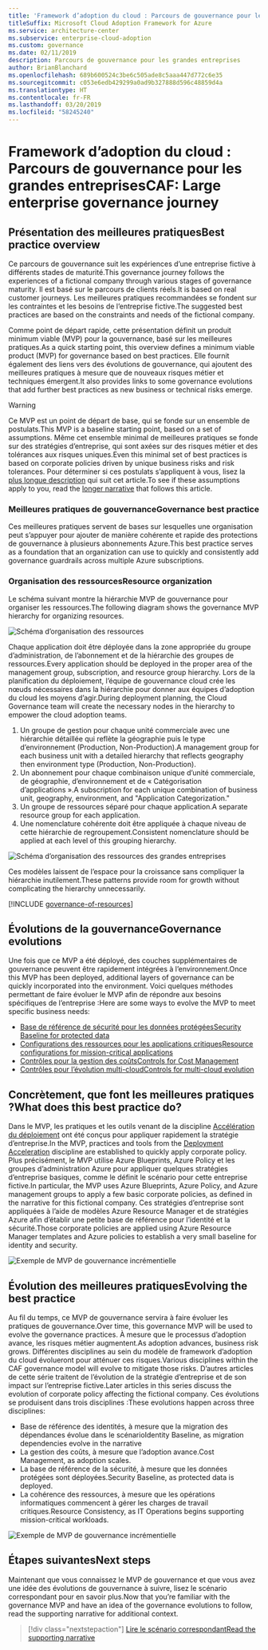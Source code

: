 ```yaml
---
title: 'Framework d’adoption du cloud : Parcours de gouvernance pour les grandes entreprises'
titleSuffix: Microsoft Cloud Adoption Framework for Azure
ms.service: architecture-center
ms.subservice: enterprise-cloud-adoption
ms.custom: governance
ms.date: 02/11/2019
description: Parcours de gouvernance pour les grandes entreprises
author: BrianBlanchard
ms.openlocfilehash: 689b600524c3be6c505ade8c5aaa447d772c6e35
ms.sourcegitcommit: c053e6edb429299a0ad9b327888d596c48859d4a
ms.translationtype: HT
ms.contentlocale: fr-FR
ms.lasthandoff: 03/20/2019
ms.locfileid: "58245240"
---
```

# <a name="caf-large-enterprise-governance-journey"></a><span data-ttu-id="bdd74-103">Framework d’adoption du cloud : Parcours de gouvernance pour les grandes entreprises</span><span class="sxs-lookup"><span data-stu-id="bdd74-103">CAF: Large enterprise governance journey</span></span>

## <a name="best-practice-overview"></a><span data-ttu-id="bdd74-104">Présentation des meilleures pratiques</span><span class="sxs-lookup"><span data-stu-id="bdd74-104">Best practice overview</span></span>

<span data-ttu-id="bdd74-105">Ce parcours de gouvernance suit les expériences d’une entreprise fictive à différents stades de maturité.</span><span class="sxs-lookup"><span data-stu-id="bdd74-105">This governance journey follows the experiences of a fictional company through various stages of governance maturity.</span></span> <span data-ttu-id="bdd74-106">Il est basé sur le parcours de clients réels.</span><span class="sxs-lookup"><span data-stu-id="bdd74-106">It is based on real customer journeys.</span></span> <span data-ttu-id="bdd74-107">Les meilleures pratiques recommandées se fondent sur les contraintes et les besoins de l’entreprise fictive.</span><span class="sxs-lookup"><span data-stu-id="bdd74-107">The suggested best practices are based on the constraints and needs of the fictional company.</span></span>

<span data-ttu-id="bdd74-108">Comme point de départ rapide, cette présentation définit un produit minimum viable (MVP) pour la gouvernance, basé sur les meilleures pratiques.</span><span class="sxs-lookup"><span data-stu-id="bdd74-108">As a quick starting point, this overview defines a minimum viable product (MVP) for governance based on best practices.</span></span> <span data-ttu-id="bdd74-109">Elle fournit également des liens vers des évolutions de gouvernance, qui ajoutent des meilleures pratiques à mesure que de nouveaux risques métier et techniques émergent.</span><span class="sxs-lookup"><span data-stu-id="bdd74-109">It also provides links to some governance evolutions that add further best practices as new business or technical risks emerge.</span></span>

> [!WARNING]
> <span data-ttu-id="bdd74-110">Ce MVP est un point de départ de base, qui se fonde sur un ensemble de postulats.</span><span class="sxs-lookup"><span data-stu-id="bdd74-110">This MVP is a baseline starting point, based on a set of assumptions.</span></span> <span data-ttu-id="bdd74-111">Même cet ensemble minimal de meilleures pratiques se fonde sur des stratégies d’entreprise, qui sont axées sur des risques métier et des tolérances aux risques uniques.</span><span class="sxs-lookup"><span data-stu-id="bdd74-111">Even this minimal set of best practices is based on corporate policies driven by unique business risks and risk tolerances.</span></span> <span data-ttu-id="bdd74-112">Pour déterminer si ces postulats s’appliquent à vous, lisez la [plus longue description](./narrative.md) qui suit cet article.</span><span class="sxs-lookup"><span data-stu-id="bdd74-112">To see if these assumptions apply to you, read the [longer narrative](./narrative.md) that follows this article.</span></span>

### <a name="governance-best-practice"></a><span data-ttu-id="bdd74-113">Meilleures pratiques de gouvernance</span><span class="sxs-lookup"><span data-stu-id="bdd74-113">Governance best practice</span></span>

<span data-ttu-id="bdd74-114">Ces meilleures pratiques servent de bases sur lesquelles une organisation peut s’appuyer pour ajouter de manière cohérente et rapide des protections de gouvernance à plusieurs abonnements Azure.</span><span class="sxs-lookup"><span data-stu-id="bdd74-114">This best practice serves as a foundation that an organization can use to quickly and consistently add governance guardrails across multiple Azure subscriptions.</span></span>

### <a name="resource-organization"></a><span data-ttu-id="bdd74-115">Organisation des ressources</span><span class="sxs-lookup"><span data-stu-id="bdd74-115">Resource organization</span></span>

<span data-ttu-id="bdd74-116">Le schéma suivant montre la hiérarchie MVP de gouvernance pour organiser les ressources.</span><span class="sxs-lookup"><span data-stu-id="bdd74-116">The following diagram shows the governance MVP hierarchy for organizing resources.</span></span>

![Schéma d’organisation des ressources](../../../_images/governance/resource-organization.png)

<span data-ttu-id="bdd74-118">Chaque application doit être déployée dans la zone appropriée du groupe d’administration, de l’abonnement et de la hiérarchie des groupes de ressources.</span><span class="sxs-lookup"><span data-stu-id="bdd74-118">Every application should be deployed in the proper area of the management group, subscription, and resource group hierarchy.</span></span> <span data-ttu-id="bdd74-119">Lors de la planification du déploiement, l’équipe de gouvernance cloud crée les nœuds nécessaires dans la hiérarchie pour donner aux équipes d’adoption du cloud les moyens d’agir.</span><span class="sxs-lookup"><span data-stu-id="bdd74-119">During deployment planning, the Cloud Governance team will create the necessary nodes in the hierarchy to empower the cloud adoption teams.</span></span>

1. <span data-ttu-id="bdd74-120">Un groupe de gestion pour chaque unité commerciale avec une hiérarchie détaillée qui reflète la géographie puis le type d’environnement (Production, Non-Production).</span><span class="sxs-lookup"><span data-stu-id="bdd74-120">A management group for each business unit with a detailed hierarchy that reflects geography then environment type (Production, Non-Production).</span></span>
2. <span data-ttu-id="bdd74-121">Un abonnement pour chaque combinaison unique d’unité commerciale, de géographie, d’environnement et de « Catégorisation d’applications ».</span><span class="sxs-lookup"><span data-stu-id="bdd74-121">A subscription for each unique combination of business unit, geography, environment, and "Application Categorization."</span></span>
3. <span data-ttu-id="bdd74-122">Un groupe de ressources séparé pour chaque application.</span><span class="sxs-lookup"><span data-stu-id="bdd74-122">A separate resource group for each application.</span></span>
4. <span data-ttu-id="bdd74-123">Une nomenclature cohérente doit être appliquée à chaque niveau de cette hiérarchie de regroupement.</span><span class="sxs-lookup"><span data-stu-id="bdd74-123">Consistent nomenclature should be applied at each level of this grouping hierarchy.</span></span>

![Schéma d’organisation des ressources des grandes entreprises](../../../_images/governance/large-enterprise-resource-organization.png)

<span data-ttu-id="bdd74-125">Ces modèles laissent de l’espace pour la croissance sans compliquer la hiérarchie inutilement.</span><span class="sxs-lookup"><span data-stu-id="bdd74-125">These patterns provide room for growth without complicating the hierarchy unnecessarily.</span></span>

[!INCLUDE [governance-of-resources](../../../../../includes/cloud-adoption/governance/governance-of-resources.md)]

## <a name="governance-evolutions"></a><span data-ttu-id="bdd74-126">Évolutions de la gouvernance</span><span class="sxs-lookup"><span data-stu-id="bdd74-126">Governance evolutions</span></span>

<span data-ttu-id="bdd74-127">Une fois que ce MVP a été déployé, des couches supplémentaires de gouvernance peuvent être rapidement intégrées à l’environnement.</span><span class="sxs-lookup"><span data-stu-id="bdd74-127">Once this MVP has been deployed, additional layers of governance can be quickly incorporated into the environment.</span></span> <span data-ttu-id="bdd74-128">Voici quelques méthodes permettant de faire évoluer le MVP afin de répondre aux besoins spécifiques de l’entreprise :</span><span class="sxs-lookup"><span data-stu-id="bdd74-128">Here are some ways to evolve the MVP to meet specific business needs:</span></span>

- [<span data-ttu-id="bdd74-129">Base de référence de sécurité pour les données protégées</span><span class="sxs-lookup"><span data-stu-id="bdd74-129">Security Baseline for protected data</span></span>](./security-baseline-evolution.md)
- [<span data-ttu-id="bdd74-130">Configurations des ressources pour les applications critiques</span><span class="sxs-lookup"><span data-stu-id="bdd74-130">Resource configurations for mission-critical applications</span></span>](./resource-consistency-evolution.md)
- [<span data-ttu-id="bdd74-131">Contrôles pour la gestion des coûts</span><span class="sxs-lookup"><span data-stu-id="bdd74-131">Controls for Cost Management</span></span>](./cost-management-evolution.md)
- [<span data-ttu-id="bdd74-132">Contrôles pour l’évolution multi-cloud</span><span class="sxs-lookup"><span data-stu-id="bdd74-132">Controls for multi-cloud evolution</span></span>](./multi-cloud-evolution.md)

<!-- markdownlint-disable MD026 -->

## <a name="what-does-this-best-practice-do"></a><span data-ttu-id="bdd74-133">Concrètement, que font les meilleures pratiques ?</span><span class="sxs-lookup"><span data-stu-id="bdd74-133">What does this best practice do?</span></span>

<span data-ttu-id="bdd74-134">Dans le MVP, les pratiques et les outils venant de la discipline [Accélération du déploiement](../../deployment-acceleration/overview.md) ont été conçus pour appliquer rapidement la stratégie d’entreprise.</span><span class="sxs-lookup"><span data-stu-id="bdd74-134">In the MVP, practices and tools from the [Deployment Acceleration](../../deployment-acceleration/overview.md) discipline are established to quickly apply corporate policy.</span></span> <span data-ttu-id="bdd74-135">Plus précisément, le MVP utilise Azure Blueprints, Azure Policy et les groupes d’administration Azure pour appliquer quelques stratégies d’entreprise basiques, comme le définit le scénario pour cette entreprise fictive.</span><span class="sxs-lookup"><span data-stu-id="bdd74-135">In particular, the MVP uses Azure Blueprints, Azure Policy, and Azure management groups to apply a few basic corporate policies, as defined in the narrative for this fictional company.</span></span> <span data-ttu-id="bdd74-136">Ces stratégies d’entreprise sont appliquées à l’aide de modèles Azure Resource Manager et de stratégies Azure afin d’établir une petite base de référence pour l’identité et la sécurité.</span><span class="sxs-lookup"><span data-stu-id="bdd74-136">Those corporate policies are applied using Azure Resource Manager templates and Azure policies to establish a very small baseline for identity and security.</span></span>

![Exemple de MVP de gouvernance incrémentielle](../../../_images/governance/governance-mvp.png)

## <a name="evolving-the-best-practice"></a><span data-ttu-id="bdd74-138">Évolution des meilleures pratiques</span><span class="sxs-lookup"><span data-stu-id="bdd74-138">Evolving the best practice</span></span>

<span data-ttu-id="bdd74-139">Au fil du temps, ce MVP de gouvernance servira à faire évoluer les pratiques de gouvernance.</span><span class="sxs-lookup"><span data-stu-id="bdd74-139">Over time, this governance MVP will be used to evolve the governance practices.</span></span> <span data-ttu-id="bdd74-140">À mesure que le processus d’adoption avance, les risques métier augmentent.</span><span class="sxs-lookup"><span data-stu-id="bdd74-140">As adoption advances, business risk grows.</span></span> <span data-ttu-id="bdd74-141">Différentes disciplines au sein du modèle de framework d’adoption du cloud évolueront pour atténuer ces risques.</span><span class="sxs-lookup"><span data-stu-id="bdd74-141">Various disciplines within the CAF governance model will evolve to mitigate those risks.</span></span> <span data-ttu-id="bdd74-142">D’autres articles de cette série traitent de l’évolution de la stratégie d’entreprise et de son impact sur l’entreprise fictive.</span><span class="sxs-lookup"><span data-stu-id="bdd74-142">Later articles in this series discuss the evolution of corporate policy affecting the fictional company.</span></span> <span data-ttu-id="bdd74-143">Ces évolutions se produisent dans trois disciplines :</span><span class="sxs-lookup"><span data-stu-id="bdd74-143">These evolutions happen across three disciplines:</span></span>

- <span data-ttu-id="bdd74-144">Base de référence des identités, à mesure que la migration des dépendances évolue dans le scénario</span><span class="sxs-lookup"><span data-stu-id="bdd74-144">Identity Baseline, as migration dependencies evolve in the narrative</span></span>
- <span data-ttu-id="bdd74-145">La gestion des coûts, à mesure que l’adoption avance.</span><span class="sxs-lookup"><span data-stu-id="bdd74-145">Cost Management, as adoption scales.</span></span>
- <span data-ttu-id="bdd74-146">La base de référence de la sécurité, à mesure que les données protégées sont déployées.</span><span class="sxs-lookup"><span data-stu-id="bdd74-146">Security Baseline, as protected data is deployed.</span></span>
- <span data-ttu-id="bdd74-147">La cohérence des ressources, à mesure que les opérations informatiques commencent à gérer les charges de travail critiques.</span><span class="sxs-lookup"><span data-stu-id="bdd74-147">Resource Consistency, as IT Operations begins supporting mission-critical workloads.</span></span>

![Exemple de MVP de gouvernance incrémentielle](../../../_images/governance/governance-evolution-large.png)

## <a name="next-steps"></a><span data-ttu-id="bdd74-149">Étapes suivantes</span><span class="sxs-lookup"><span data-stu-id="bdd74-149">Next steps</span></span>

<span data-ttu-id="bdd74-150">Maintenant que vous connaissez le MVP de gouvernance et que vous avez une idée des évolutions de gouvernance à suivre, lisez le scénario correspondant pour en savoir plus.</span><span class="sxs-lookup"><span data-stu-id="bdd74-150">Now that you’re familiar with the governance MVP and have an idea of the governance evolutions to follow, read the supporting narrative for additional context.</span></span>

> [!div class="nextstepaction"]
> [<span data-ttu-id="bdd74-151">Lire le scénario correspondant</span><span class="sxs-lookup"><span data-stu-id="bdd74-151">Read the supporting narrative</span></span>](./narrative.md)
